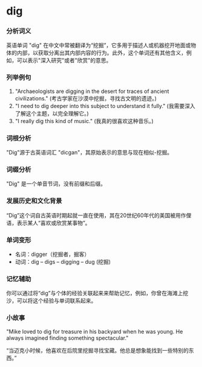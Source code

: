 # dig

### 分析词义

  

英语单词 "dig" 在中文中常被翻译为“挖掘”，它多用于描述人或机器挖开地面或物体的内部，以获取分离出其内部内容的行为。此外，这个单词还有其他含义，例如，可以表示"深入研究"或者"欣赏"的意思。

  

### 列举例句

  

1.  "Archaeologists are digging in the desert for traces of ancient civilizations." (考古学家在沙漠中挖掘，寻找古文明的遗迹。)
2.  "I need to dig deeper into this subject to understand it fully." (我需要深入了解这个主题，以完全理解它。)
3.  "I really dig this kind of music." (我真的很喜欢这种音乐。)

  

### 词根分析

  

"Dig"源于古英语词汇 "dicgan"，其原始表示的意思与现在相似-挖掘。

  

### 词缀分析

  

"Dig" 是一个单音节词，没有前缀和后缀。

  

### 发展历史和文化背景

  

“Dig”这个词自古英语时期起就一直在使用，其在20世纪60年代的美国被用作俚语，表示某人“喜欢或欣赏某事物”。

  

### 单词变形

  

*   名词：digger（挖掘者，掘客）
*   动词：dig – digs – digging – dug (挖掘)

  

### 记忆辅助

  

你可以通过将“dig”与个体的经验关联起来来帮助记忆，例如，你曾在海滩上挖沙，可以将这个经验与单词联系起来。

  

### 小故事

  

"Mike loved to dig for treasure in his backyard when he was young. He always imagined finding something spectacular."

  

“当迈克小时候，他喜欢在后院里挖掘寻找宝藏。他总是想象能找到一些特别的东西。”
